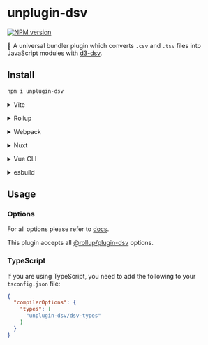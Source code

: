 # unplugin-dsv

[![NPM version](https://img.shields.io/npm/v/unplugin-dsv?color=a1b858&label=)](https://www.npmjs.com/package/unplugin-dsv)

🍣 A universal bundler plugin which converts `.csv` and `.tsv` files into JavaScript modules with [d3-dsv](https://github.com/d3/d3-dsv).

## Install

```bash
npm i unplugin-dsv
```

<details>
<summary>Vite</summary><br>

```ts
// vite.config.ts
import UnpluginDsv from 'unplugin-dsv/vite'

export default defineConfig({
  plugins: [
    UnpluginDsv({ /* options */ }),
  ],
})
```

Example: [`playground/`](./playground/)

<br></details>

<details>
<summary>Rollup</summary><br>

```ts
// rollup.config.js
import UnpluginDsv from 'unplugin-dsv/rollup'

export default {
  plugins: [
    UnpluginDsv({ /* options */ }),
  ],
}
```

<br></details>


<details>
<summary>Webpack</summary><br>

```ts
// webpack.config.js
module.exports = {
  /* ... */
  plugins: [
    require('unplugin-dsv/webpack')({ /* options */ })
  ]
}
```

<br></details>

<details>
<summary>Nuxt</summary><br>

```ts
// nuxt.config.js
export default defineNuxtConfig({
  modules: [
    ['unplugin-dsv/nuxt', { /* options */ }],
  ],
})
```

> This module works for both Nuxt 2 and [Nuxt Vite](https://github.com/nuxt/vite)

<br></details>

<details>
<summary>Vue CLI</summary><br>

```ts
// vue.config.js
module.exports = {
  configureWebpack: {
    plugins: [
      require('unplugin-dsv/webpack')({ /* options */ }),
    ],
  },
}
```

<br></details>

<details>
<summary>esbuild</summary><br>

```ts
// esbuild.config.js
import { build } from 'esbuild'
import UnpluginDsv from 'unplugin-dsv/esbuild'

build({
  plugins: [UnpluginDsv()],
})
```

<br></details>

## Usage

### Options

For all options please refer to [docs](https://github.com/rollup/plugins/tree/master/packages/dsv#options).

This plugin accepts all [@rollup/plugin-dsv](https://github.com/rollup/plugins/tree/master/packages/dsv#options) options.

### TypeScript

If you are using TypeScript, you need to add the following to your `tsconfig.json` file:

```json
{
  "compilerOptions": {
    "types": [
      "unplugin-dsv/dsv-types"
    ]
  }
}
```
